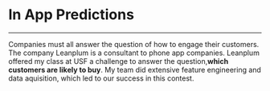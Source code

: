 # In App Predictions
----
Companies must all answer the question of how to engage their customers. The company Leanplum is a consultant to phone app companies. Leanplum offered my class at USF a challenge to answer the question,**which customers are likely to buy**. My team did extensive feature engineering and data aquisition, which led to our success in this contest.

